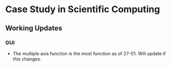 # Case Study in Scientific Computing

## Working Updates

### GUI
- The multiple axis function is the most function as of 27-01. Will update if this changes.
